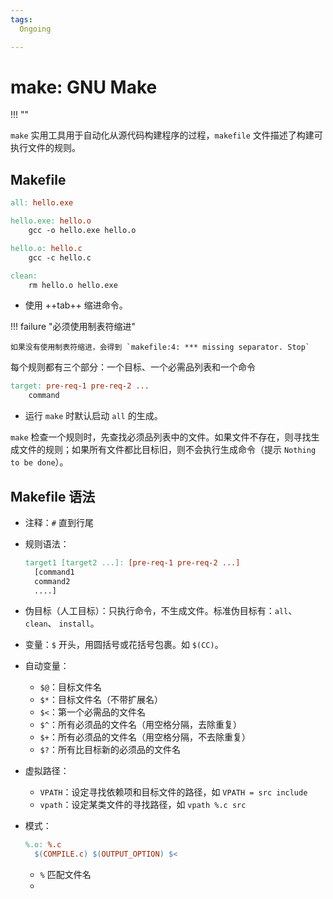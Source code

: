 ```yaml
---
tags:
  Ongoing

---
```


# make: GNU Make

<!-- prettier-ignore-start -->
!!!  ""
	
<!-- prettier-ignore-end -->

`make` 实用工具用于自动化从源代码构建程序的过程，`makefile` 文件描述了构建可执行文件的规则。

## Makefile

```makefile
all: hello.exe

hello.exe: hello.o
	gcc -o hello.exe hello.o

hello.o: hello.c
	gcc -c hello.c

clean:
	rm hello.o hello.exe
```

- 使用 ++tab++ 缩进命令。

<!-- prettier-ignore-start -->
!!! failure "必须使用制表符缩进"
	
	如果没有使用制表符缩进，会得到 `makefile:4: *** missing separator. Stop`
<!-- prettier-ignore-end -->

每个规则都有三个部分：一个目标、一个必需品列表和一个命令

```makefile
target: pre-req-1 pre-req-2 ...
	command
```

- 运行 `make` 时默认启动 `all` 的生成。

`make` 检查一个规则时，先查找必须品列表中的文件。如果文件不存在，则寻找生成文件的规则；如果所有文件都比目标旧，则不会执行生成命令（提示 `Nothing to be done`）。

## Makefile 语法

- 注释：`#` 直到行尾

- 规则语法：

  ```makefile
  target1 [target2 ...]: [pre-req-1 pre-req-2 ...]
  	[command1
  	command2
  	....]
  ```

- 伪目标（人工目标）：只执行命令，不生成文件。标准伪目标有：`all`、 `clean`、 `install`。

- 变量：`$` 开头，用圆括号或花括号包裹。如 `$(CC)`。

- 自动变量：

  - `$@`：目标文件名
  - `$*`：目标文件名（不带扩展名）
  - `$<`：第一个必需品的文件名
  - `$^`：所有必须品的文件名（用空格分隔，去除重复）
  - `$+`：所有必须品的文件名（用空格分隔，不去除重复）
  - `$?`：所有比目标新的必须品的文件名

- 虚拟路径：

  - `VPATH`：设定寻找依赖项和目标文件的路径，如 `VPATH = src include`
  - `vpath`：设定某类文件的寻找路径，如 `vpath %.c src`

- 模式：

  ```makefile
  %.o: %.c
  	$(COMPILE.c) $(OUTPUT_OPTION) $<
  ```

  - `%` 匹配文件名
  - 





